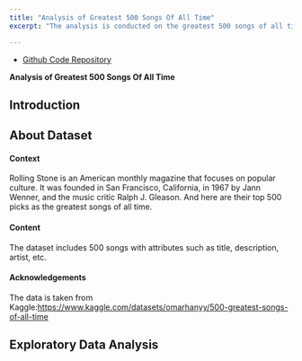 ```yaml
---
title: "Analysis of Greatest 500 Songs Of All Time"
excerpt: "The analysis is conducted on the greatest 500 songs of all time. The dataset is taken from Kaggle.<br/>"

---
```



- [Github Code Repository](https://github.com/akankshasharmadid/500GreatestSongsOfAllTime)


**Analysis of Greatest 500 Songs Of All Time**

## Introduction

## About Dataset

#### Context
Rolling Stone is an American monthly magazine that focuses on popular culture. It was founded in San Francisco, California, in 1967 by Jann Wenner, and the music critic Ralph J. Gleason. And here are their top 500 picks as the greatest songs of all time.

#### Content
The dataset includes 500 songs with attributes such as title, description, artist, etc.

#### Acknowledgements
The data is taken from Kaggle:https://www.kaggle.com/datasets/omarhanyy/500-greatest-songs-of-all-time

## Exploratory Data Analysis
